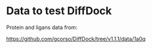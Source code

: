 # Data to test DiffDock

Protein and ligans data from:

https://github.com/gcorso/DiffDock/tree/v1.1.1/data/1a0q
